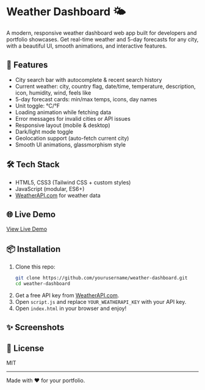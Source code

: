 # Weather Dashboard 🌤️

A modern, responsive weather dashboard web app built for developers and portfolio showcases. Get real-time weather and 5-day forecasts for any city, with a beautiful UI, smooth animations, and interactive features.

## 🚀 Features
- City search bar with autocomplete & recent search history
- Current weather: city, country flag, date/time, temperature, description, icon, humidity, wind, feels like
- 5-day forecast cards: min/max temps, icons, day names
- Unit toggle: °C/°F
- Loading animation while fetching data
- Error messages for invalid cities or API issues
- Responsive layout (mobile & desktop)
- Dark/light mode toggle
- Geolocation support (auto-fetch current city)
- Smooth UI animations, glassmorphism style

## 🛠️ Tech Stack
- HTML5, CSS3 (Tailwind CSS + custom styles)
- JavaScript (modular, ES6+)
- [WeatherAPI.com](https://www.weatherapi.com/) for weather data

## 🌐 Live Demo
[View Live Demo](#) <!-- Replace # with your deployed link -->

## 📦 Installation
1. Clone this repo:
   ```bash
   git clone https://github.com/yourusername/weather-dashboard.git
   cd weather-dashboard
   ```
2. Get a free API key from [WeatherAPI.com](https://www.weatherapi.com/).
3. Open `script.js` and replace `YOUR_WEATHERAPI_KEY` with your API key.
4. Open `index.html` in your browser and enjoy!

## ✨ Screenshots
<!-- Add screenshots here -->

## 📄 License
MIT

---
Made with ❤️ for your portfolio. 